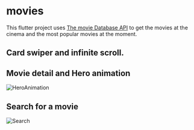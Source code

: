 # movies

This flutter project uses [The movie Database API](https://developers.themoviedb.org/) to get the movies at the cinema and the most popular movies at the moment.

## Card swiper and infinite scroll.


## Movie detail and Hero animation
![HeroAnimation](https://user-images.githubusercontent.com/46289656/107467971-bf785700-6b2c-11eb-9183-2792a300498c.gif)


## Search for a movie 
![Search](https://user-images.githubusercontent.com/46289656/107467745-4ed13a80-6b2c-11eb-9b98-be0389505096.gif)
